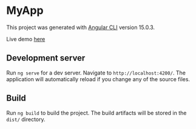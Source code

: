 # MyApp

This project was generated with [Angular CLI](https://github.com/angular/angular-cli) version 15.0.3.

Live demo [here](https://maximsmajda.github.io/my-angular-app)

## Development server

Run `ng serve` for a dev server. Navigate to `http://localhost:4200/`. The application will automatically reload if you change any of the source files.

## Build

Run `ng build` to build the project. The build artifacts will be stored in the `dist/` directory.

